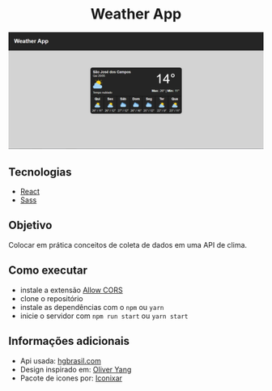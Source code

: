 <h1 align="center">
  Weather App
</h1>

![weather app](https://github.com/joseeduardorp/weather-app/blob/main/public/weather-app-bg.png)

## Tecnologias

- [React](https://reactjs.org)
- [Sass](https://sass-lang.com/)

## Objetivo

Colocar em prática conceitos de coleta de dados em uma API de clima.

## Como executar

- instale a extensão [Allow CORS](https://chrome.google.com/webstore/detail/allow-cors-access-control/lhobafahddgcelffkeicbaginigeejlf?utm_source=chrome-ntp-icon)
- clone o repositório
- instale as dependências com o `npm` ou `yarn`
- inicie o servidor com `npm run start` ou `yarn start`

## Informações adicionais

- Api usada: [hgbrasil.com](https://hgbrasil.com/status/weather)
- Design inspirado em: [Oliver Yang](https://dribbble.com/visionyang)
- Pacote de icones por: [Iconixar](https://www.flaticon.com/authors/iconixar)
